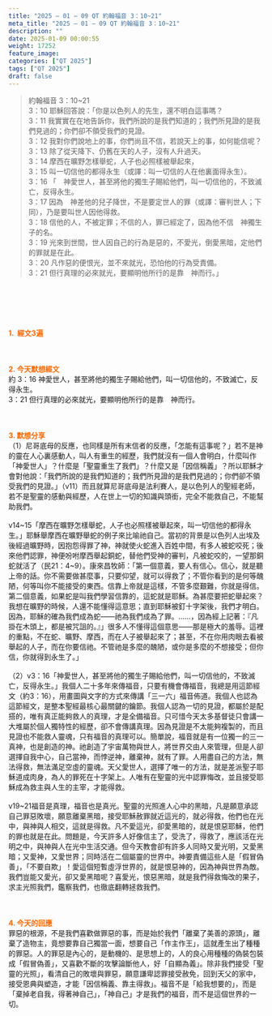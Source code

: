 ```yaml
---
title: "2025 – 01 – 09 QT 約翰福音 3：10~21"
meta_title: "2025 – 01 – 09 QT 約翰福音 3：10~21"
description: ""
date: 2025-01-09 00:00:55
weight: 17252
feature_image: 
categories: ["QT 2025"]
tags: ["QT 2025"]
draft: false
---
```


<blockquote>約翰福音 3：10~21<br />
3：10 耶穌回答說：「你是以色列人的先生，還不明白這事嗎？<br />
3：11 我實實在在地告訴你，我們所說的是我們知道的；我們所見證的是我們見過的；你們卻不領受我們的見證。<br />
3：12 我對你們說地上的事，你們尚且不信，若說天上的事，如何能信呢？<br />
3：13 除了從天降下、仍舊在天的人子，沒有人升過天。<br />
3：14 摩西在曠野怎樣舉蛇，人子也必照樣被舉起來，<br />
3：15 叫一切信他的都得永生（或譯：叫一切信的人在他裏面得永生）。<br />
3：16 「　神愛世人，甚至將他的獨生子賜給他們，叫一切信他的，不致滅亡，反得永生。<br />
3：17 因為　神差他的兒子降世，不是要定世人的罪（或譯：審判世人；下同），乃是要叫世人因他得救。<br />
3：18 信他的人，不被定罪；不信的人，罪已經定了，因為他不信　神獨生子的名。<br />
3：19 光來到世間，世人因自己的行為是惡的，不愛光，倒愛黑暗，定他們的罪就是在此。<br />
3：20 凡作惡的便恨光，並不來就光，恐怕他的行為受責備。<br />
3：21 但行真理的必來就光，要顯明他所行的是靠　神而行。」</blockquote><br />
&nbsp;<br />
<br />
&nbsp;<br />
<br />
<span style="color: #ff6600;" data-darkreader-inline-color=""><strong>1.  經文3遍</strong></span><br />
<br />
&nbsp;<br />
<br />
<span style="color: #ff6600;" data-darkreader-inline-color=""><strong>2. 今天默想經文<br />
</strong></span>約 3：16 神愛世人，甚至將他的獨生子賜給他們，叫一切信他的，不致滅亡，反得永生。<br />
3：21 但行真理的必來就光，要顯明他所行的是靠　神而行。<br />
<br />
&nbsp;<br />
<br />
<strong><span style="color: #ff6600;" data-darkreader-inline-color="">3. 默想分享<br />
</span></strong>（1）尼哥底母的反應，也同樣是所有末信者的反應，「怎能有這事呢？」若不是神的靈在人心裏感動人，叫人有重生的經歷，我們就沒有一個人會明白，什麼叫作「神愛世人」？什麼是「聖靈重生了我們」？什麼又是「因信稱義」？所以耶穌才會對他說：「我們所說的是我們知道的；我們所見證的是我們見過的；你們卻不領受我們的見證。」（v11）而且就算尼哥底母是法利賽人，是以色列人的聖經老師，若不是聖靈的感動與經歷，人在世上一切的知識與頭銜，完全不能救自己，不能幫助我們。<br />
<br />
v14~15「摩西在曠野怎樣舉蛇，人子也必照樣被舉起來，叫一切信他的都得永生。」耶穌舉摩西在曠野舉蛇的例子來比喻祂自己。當初的背景是以色列人出埃及後經過曠野時，因抱怨得罪了神，神就使火蛇進入百姓中間，有多人被蛇咬死；後來他們認罪，神便吩咐摩西舉起銅蛇，替他們受神的審判，凡被蛇咬的，一望那銅蛇就活了（民21：4~9）。康來昌牧師：「第一個意義，要人有信心。信心，就是聽上帝的話。你不需要做甚麼事，只要仰望，就可以得救了；不管你看到的是何等醜陋，何等叫你不能接受的東西。信靠上帝就是這樣，不管多麼艱難，你就是得信。第二個意義，如果蛇是叫我們學習信靠的，這蛇就是耶穌。為甚麼要把蛇舉起來？我想在曠野的時候，人還不能懂得這意思；直到耶穌被釘十字架後，我們才明白。因為，耶穌的確為我們成為蛇——祂為我們成為了罪。……，因為經上記著：『凡掛在木頭上，都是被咒詛的。』」很多人不懂得這個意思——那是極大的羞辱。這裡的重點，不在蛇、曠野、摩西，而在人子被舉起來了；甚至，不在你用肉眼去看被舉起的人子，而在你要信祂。不管祂是多麼的醜陋，或你是多麼的不想接受；但你信，你就得到永生了。」<br />
<br />
（2）v3：16「神愛世人，甚至將他的獨生子賜給他們，叫一切信他的，不致滅亡，反得永生。」我個人二十多年來傳福音，只要有機會傳福音，我總是用這節經文（約3：16），用畫圖與文字的方式來傳講「三一六」福音佈道。我個人也認為這節經文，是整本聖經最核心最關鍵的鑰節。我個人認為一切的見證，都屬於是配搭的，唯有真正能夠救人的真理，才是全備福音。只可惜今天太多基督徒只會講一大堆屬於個人獨特性的經歷，卻不會傳講真理。因為見證是不太能夠複製的，而且見證也不能救人靈魂，只有福音的真理可以。簡單說，福音就是有一位獨一的三一真神，也是創造的神。祂創造了宇宙萬物與世人，將世界交由人來管理，但是人卻選擇自我中心，自己當神，而悖逆神，離棄神，就有了罪。人用盡自己的方法，無法得救，無法滿足空虛的靈魂。天父愛世人，選擇了唯一的方法，就是差派聖子耶穌道成肉身，為人的罪死在十字架上。人唯有在聖靈的光中認罪悔改，並且接受耶穌成為救主與人生的主宰，才能得救。<br />
<br />
v19~21福音是真理，福音也是真光。聖靈的光照進人心中的黑暗，凡是願意承認自己罪惡敗壞，願意離棄黑暗，接受耶穌赦罪就近這光的，就必得救，他們也在光中，與神與人相交，這就是得救。凡不愛這光，卻愛黑暗的，就是恨惡耶穌，他們的罪也就是在此。問題是，今天許多人好像信主了，受洗了，得救了，應該活在光明之中，與神與人在光中生活交通。但今天教會卻有許多人同時又愛光明，又愛黑暗；又愛神，又愛世界；同時活在二個屬靈的世界中。神要責備這些人是「假冒偽善」，「不要自欺」！愛這個短暫虛浮世界的，就是恨惡神的，因為神與世界為敵。我們豈能又愛光，卻又愛黑暗呢？喜愛光，恨惡黑暗，就是我們得救悔改的果子，求主光照我們，鑑察我們，也徹底翻轉拯救我們。<br />
<br />
&nbsp;<br />
<br />
<strong style="font-size: inherit;"><span style="color: #ff6600;" data-darkreader-inline-color="">4. 今天的回應<br />
</span></strong>罪惡的根源，不是我們喜歡做罪惡的事，而是始於我們「離棄了美善的源頭」，離棄了造物主，竟想要靠自己獨當一面，想要自己「作主作王」，這就產生出了種種的罪惡。人的罪惡是內心的，是動機的、是思想上的，人的良心用種種的偽裝包裝成「假冒偽善」，又喜歡不斷的攻擊論斷他人，好「自顯為義」。除非我們接受「聖靈的光照」，看清自己的敗壞與罪惡，願意謙卑認罪接受赦免，回到天父的家中，接受恩典與塑造，才能「因信稱義、靠主得救」。福音不是「給我想要的」，而是「棄掉老自我，得著神自己」，「神自己」才是我們的福音，而不是這個世界的一切。<br />
<br />
&nbsp;
        